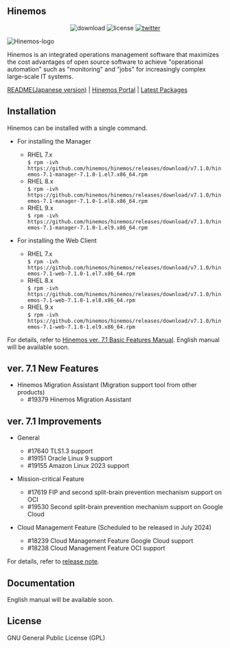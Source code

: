 ## Hinemos

<p align="center">
	<img alt="download" src="https://img.shields.io/github/downloads/hinemos/hinemos/total.svg"/>
	<img alt="license" src="https://img.shields.io/badge/license-GPL-blue.svg"/>
	<a href=https://twitter.com/Hinemos_INFO>
		<img alt="twitter" src="https://img.shields.io/twitter/follow/Hinemos_INFO.svg?style=social&label=Follow&maxAge=2592000"/>
	</a>
</p>

![Hinemos-logo](http://www.hinemos.info/files/images/HinemosLogo.png)

Hinemos is an integrated operations management software that maximizes the cost advantages of open source software to achieve "operational automation" such as "monitoring" and "jobs" for increasingly complex large-scale IT systems.

[README(Japanese version)](README.jp.md)  | [Hinemos Portal](http://www.hinemos.info/en/top) | [Latest Packages](https://github.com/hinemos/hinemos/releases/tag/v7.1.0#packages)

## Installation

Hinemos can be installed with a single command.

- For installing the Manager
  - RHEL 7.x  
```$ rpm -ivh https://github.com/hinemos/hinemos/releases/download/v7.1.0/hinemos-7.1-manager-7.1.0-1.el7.x86_64.rpm```
  - RHEL 8.x  
```$ rpm -ivh https://github.com/hinemos/hinemos/releases/download/v7.1.0/hinemos-7.1-manager-7.1.0-1.el8.x86_64.rpm```
  - RHEL 9.x  
```$ rpm -ivh https://github.com/hinemos/hinemos/releases/download/v7.1.0/hinemos-7.1-manager-7.1.0-1.el9.x86_64.rpm```


- For installing the Web Client
  - RHEL 7.x  
```$ rpm -ivh https://github.com/hinemos/hinemos/releases/download/v7.1.0/hinemos-7.1-web-7.1.0-1.el7.x86_64.rpm```
  - RHEL 8.x  
```$ rpm -ivh https://github.com/hinemos/hinemos/releases/download/v7.1.0/hinemos-7.1-web-7.1.0-1.el8.x86_64.rpm```
  - RHEL 9.x  
```$ rpm -ivh https://github.com/hinemos/hinemos/releases/download/v7.1.0/hinemos-7.1-web-7.1.0-1.el9.x86_64.rpm```

For details, refer to [Hinemos ver. 7.1 Basic Features Manual](https://github.com/hinemos/hinemos/releases/download/v7.1.0/ja_Base_Linux_7.1_rev1.pdf).
English manual will be available soon.

## ver. 7.1 New Features

- Hinemos Migration Assistant (Migration support tool from other products)
    - #19379 Hinemos Migration Assistant

## ver. 7.1 Improvements

- General
    - #17640 TLS1.3 support
    - #19151 Oracle Linux 9 support
    - #19155 Amazon Linux 2023 support

- Mission-critical Feature
    - #17619 FIP and second split-brain prevention mechanism support on OCI
    - #19530 Second split-brain prevention mechanism support on Google Cloud

- Cloud Management Feature (Scheduled to be released in July 2024)
    - #18239 Cloud Management Feature Google Cloud support
    - #18238 Cloud Management Feature OCI support

For details, refer to [release note](https://github.com/hinemos/hinemos/releases).

## Documentation

English manual will be available soon.

## License

GNU General Public License (GPL)
